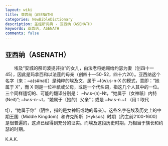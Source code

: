 ```yaml
---
layout: wiki
title: 亚西纳（ASENATH）
categories: NewBibleDictionary
description: 圣经新词典 - 亚西纳（ASENATH）
keywords: 亚西纳, ASENATH
comments: false
---
```


## 亚西纳（ASENATH）

　　埃及“安城的祭司波提非拉”的女儿，由法老将她赐给约瑟为妻（创四十一45），因此是玛拿西和以法莲的母亲（创四十一50-52，四十六20）。亚西纳这个名字（来：~a{s#nat[）是纯粹的埃及文，属于 ~I(w).s-n-X 的模式，意即：“她属于 X”，而 X 则是一位神祇或父母，或是一个代名词，指这几个人其中的一位。三个同样适切的、可能的翻译分别是： ~Iw.s-(n)-Nt，“她属于〔女神祇〕内特 (Neit)”; ~Iw.s-n-~t，“她属于〔她的〕父亲”；或是 ~Iw.s-n.~t （用 t 取代

t[），“她属于你”（阴性，指的是女神祇或她的母亲）。这些名字在埃及历史上的中期王国（Middle Kingdom）和许克所斯（Hyksos）时期（约主前2100-1600）是很普遍的，这点已经得到充分的证实。而埃及这段历史时期，乃相当于族长和约瑟的时期。

K.A.K.






